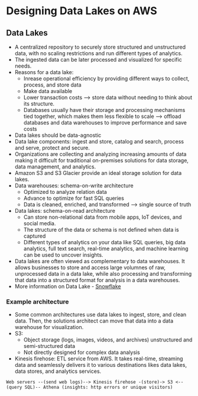 # Designing Data Lakes on AWS

## Data Lakes
- A centralized repository to securely store structured and unstructured data, with no scaling restrictions and run different types of analytics.
- The ingested data can be later processed and visualized for specific needs.
- Reasons for a data lake:
    - Inrease operational efficiency by providing different ways to collect, process, and store data
    - Make data available
    - Lower transaction costs --> store data without needing to think about its structure.
    - Databases usually have their storage and processing mechanisms tied together, which makes them less flexible to scale --> offload databases and data warehouses to improve performance and save costs
- Data lakes should be data-agnostic
- Data lake components: ingest and store, catalog and search, process and serve, protect and secure.
- Organizations are collecting and analyzing increasing amounts of data making it difficult for traditional on-premises solutions for data storage, data management, and analytics.
- Amazon S3 and S3 Glacier provide an ideal storage solution for data lakes.
- Data warehouses: schema-on-write architecture
    - Optimized to analyze relation data
    - Advance to optimize for fast SQL queries
    - Data is cleaned, enriched, and transformed --> single source of truth
- Data lakes: schema-on-read architecture
    - Can store non-relational data from mobile apps, IoT devices, and social media.
    - The structure of the data or schema is not defined when data is captured
    - Different types of analytics on your data like SQL queries, big data analytics, full text search, real-time analytics, and machine learning can be used to uncover insights.
- Data lakes are often viewed as complementary to data warehouses. It allows businesses to store and access large volumnes of raw, unprocessed data in a data lake, while also processing and transforming that data into a structured format for analysis in a data warehouses.
- More information on Data Lake - [Snowflake](https://snowflake.hub.hushly.com/data-lake-stream/cloud-data-lakes-for-dummies])

### Example architecture
- Some common architectures use data lakes to ingest, store, and clean data. Then, the solutions architect can move that data into a data warehouse for visualization.
- S3: 
    - Object storage (logs, images, videos, and archives) unstructured and semi-structured data
    - Not directly designed for complex data analysis
- Kinesis firehose: ETL service from AWS. It takes real-time, streaming data and seamlessly delivers it to various destinations likes data lakes, data stores, and analytics services.
```
Web servers --(send web logs)--> Kinesis firehose -(store)-> S3 <--(query SQL)-- Athena (insights: http errors or unique visitors)
``````